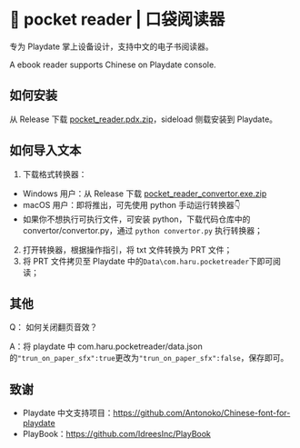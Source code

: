 # 📖 pocket reader | 口袋阅读器

专为 Playdate 掌上设备设计，支持中文的电子书阅读器。

A ebook reader supports Chinese on Playdate console.

## 如何安装
从 Release 下载 [pocket_reader.pdx.zip](https://github.com/Antonoko/pocket-reader/releases)，sideload 侧载安装到 Playdate。

## 如何导入文本
1. 下载格式转换器：
- Windows 用户：从 Release 下载 [pocket_reader_convertor.exe.zip](https://github.com/Antonoko/pocket-reader/releases)
- macOS 用户：即将推出，可先使用 python 手动运行转换器👇
- 如果你不想执行可执行文件，可安装 python，下载代码仓库中的 convertor/convertor.py，通过 `python convertor.py` 执行转换器；

2. 打开转换器，根据操作指引，将 txt 文件转换为 PRT 文件；
3. 将 PRT 文件拷贝至 Playdate 中的`Data\com.haru.pocketreader`下即可阅读；

## 其他
Q： 如何关闭翻页音效？

A：将 playdate 中 com.haru.pocketreader/data.json 的`"trun_on_paper_sfx":true`更改为`"trun_on_paper_sfx":false`，保存即可。

## 致谢
- Playdate 中文支持项目：https://github.com/Antonoko/Chinese-font-for-playdate
- PlayBook：https://github.com/IdreesInc/PlayBook